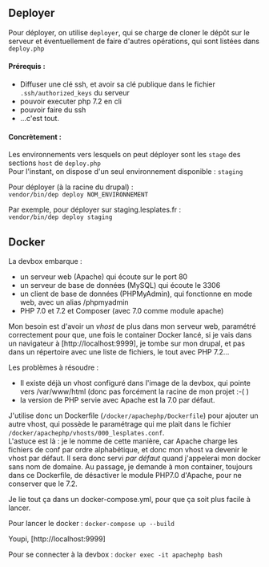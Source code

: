 Deployer
--------
Pour déployer, on utilise `deployer`, qui se charge de cloner le dépôt sur le serveur et éventuellement de faire d'autres opérations, qui sont listées dans `deploy.php`

#### Prérequis :
* Diffuser une clé ssh, et avoir sa clé publique dans le fichier `.ssh/authorized_keys` du serveur
* pouvoir executer php 7.2 en cli
* pouvoir faire du ssh
* ...c'est tout.

#### Concrètement :

Les environnements vers lesquels on peut déployer sont les `stage` des sections `host` de `deploy.php`  
Pour l'instant, on dispose d'un seul environnement disponible : `staging`

Pour déployer (à la racine du drupal) :  
`vendor/bin/dep deploy NOM_ENVIRONNEMENT`

Par exemple, pour déployer sur staging.lesplates.fr :  
`vendor/bin/dep deploy staging`

Docker
------

La devbox embarque :
* un serveur web (Apache) qui écoute sur le port 80
* un serveur de base de données (MySQL) qui écoute le 3306
* un client de base de données (PHPMyAdmin), qui fonctionne en mode web, avec un alias /phpmyadmin
* PHP 7.0 et 7.2 et Composer (avec 7.0 comme module apache)

Mon besoin est d'avoir un *vhost* de plus dans mon serveur web, paramétré correctement pour que, une fois le container Docker lancé, si je vais dans un navigateur à [http://localhost:9999], je tombe sur mon drupal, et pas dans un répertoire avec une liste de fichiers, le tout avec PHP 7.2...

Les problèmes à résoudre :
* Il existe déjà un vhost configuré dans l'image de la devbox, qui pointe vers /var/www/html (donc pas forcément la racine de mon projet :-( )  
* la version de PHP servie avec Apache est la 7.0 par défaut.

J'utilise donc un Dockerfile (`/docker/apachephp/Dockerfile`) pour ajouter un autre vhost, qui possède le paramétrage qui me plait dans le fichier `/docker/apachephp/vhosts/000_lesplates.conf`.  
L'astuce est là : je le nomme de cette manière, car Apache charge les fichiers de conf par ordre alphabétique, et donc mon vhost va devenir le vhost par défaut. Il sera donc servi *par défaut* quand j'appelerai mon docker sans nom de domaine.
Au passage, je demande à mon container, toujours dans ce Dockerfile, de désactiver le module PHP7.0 d'Apache, pour ne conserver que le 7.2.

Je lie tout ça dans un docker-compose.yml, pour que ça soit plus facile à lancer.

Pour lancer le docker : 
`docker-compose up --build`

Youpi, [http://localhost:9999]

Pour se connecter à la devbox :
`docker exec -it apachephp bash`

